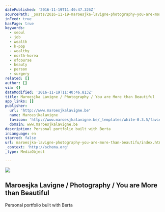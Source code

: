 ```yaml
---
datePublished: '2016-11-19T11:40:47.326Z'
sourcePath: _posts/2016-11-19-maroesjka-lavigne-photography-you-are-more-than-beautifu.md
inFeed: true
hasPage: true
keywords:
  - seoul
  - job
  - wealth
  - k-pop
  - wealthy
  - north-korea
  - ofcourse
  - beauty
  - person
  - surgery
related: []
author: []
via: {}
dateModified: '2016-11-19T11:40:46.813Z'
title: Maroesjka Lavigne / Photography / You are More than Beautiful
app_links: []
publisher:
  url: 'http://www.maroesjkalavigne.be'
  name: Maroesjkalavigne
  favicon: 'http://www.maroesjkalavigne.be/_templates/white-0.3.5/favicon.ico'
  domain: www.maroesjkalavigne.be
description: Personal portfolio built with Berta
inLanguage: en
starred: false
url: maroesjka-lavigne-photography-you-are-more-than-beautifu/index.html
_context: 'http://schema.org'
_type: MediaObject

---
```

<article style=""><img src="https://imgflo.herokuapp.com/graph/2b2431f8e7ba7b0/344a28f605bb1f85f57678a024516f8a/noop.jpg?input=http%3A%2F%2Fwww.maroesjkalavigne.be%2Fstorage%2Fmedia%2Fphotography2%2F_734x500_yamtb-_5_.jpg" /><h1>Maroesjka Lavigne / Photography / You are More than Beautiful</h1><p>Personal portfolio built with Berta</p></article>